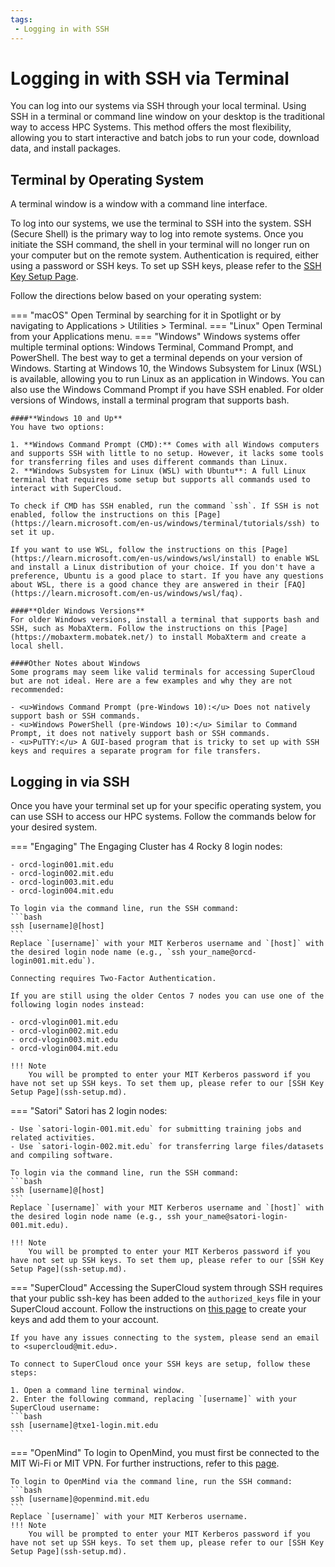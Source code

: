 ```yaml
---
tags:
 - Logging in with SSH
---
```


# Logging in with SSH via Terminal

You can log into our systems via SSH through your local terminal. Using SSH in a terminal or command line window on your desktop is the traditional way to access HPC Systems. This method offers the most flexibility, allowing you to start interactive and batch jobs to run your code, download data, and install packages.

## Terminal by Operating System
A terminal window is a window with a command line interface. 

To log into our systems, we use the terminal to SSH into the system. SSH (Secure Shell) is the primary way to log into remote systems. Once you initiate the SSH command, the shell in your terminal will no longer run on your computer but on the remote system. Authentication is required, either using a password or SSH keys. To set up SSH keys, please refer to the [SSH Key Setup Page](ssh-setup.md).

Follow the directions below based on your operating system:

=== "macOS"
    Open Terminal by searching for it in Spotlight or by navigating to Applications > Utilities > Terminal.
=== "Linux"
    Open Terminal from your Applications menu.
=== "Windows"
    Windows systems offer multiple terminal options: Windows Terminal, Command Prompt, and PowerShell. The best way to get a terminal depends on your version of Windows. Starting at Windows 10, the Windows Subsystem for Linux (WSL) is available, allowing you to run Linux as an application in Windows. You can also use the Windows Command Prompt if you have SSH enabled. For older versions of Windows, install a terminal program that supports bash.

    ####**Windows 10 and Up**
    You have two options:  

    1. **Windows Command Prompt (CMD):** Comes with all Windows computers and supports SSH with little to no setup. However, it lacks some tools for transferring files and uses different commands than Linux.  
    2. **Windows Subsystem for Linux (WSL) with Ubuntu**: A full Linux terminal that requires some setup but supports all commands used to interact with SuperCloud.
    
    To check if CMD has SSH enabled, run the command `ssh`. If SSH is not enabled, follow the instructions on this [Page](https://learn.microsoft.com/en-us/windows/terminal/tutorials/ssh) to set it up.

    If you want to use WSL, follow the instructions on this [Page](https://learn.microsoft.com/en-us/windows/wsl/install) to enable WSL and install a Linux distribution of your choice. If you don't have a preference, Ubuntu is a good place to start. If you have any questions about WSL, there is a good chance they are answered in their [FAQ](https://learn.microsoft.com/en-us/windows/wsl/faq).

    ####**Older Windows Versions**  
    For older Windows versions, install a terminal that supports bash and SSH, such as MobaXterm. Follow the instructions on this [Page](https://mobaxterm.mobatek.net/) to install MobaXterm and create a local shell.

    ####Other Notes about Windows  
    Some programs may seem like valid terminals for accessing SuperCloud but are not ideal. Here are a few examples and why they are not recommended:

    - <u>Windows Command Prompt (pre-Windows 10):</u> Does not natively support bash or SSH commands.
    - <u>Windows PowerShell (pre-Windows 10):</u> Similar to Command Prompt, it does not natively support bash or SSH commands.
    - <u>PuTTY:</u> A GUI-based program that is tricky to set up with SSH keys and requires a separate program for file transfers.

## Logging in via SSH
Once you have your terminal set up for your specific operating system, you can use SSH to access our HPC systems. Follow the commands below for your desired system.

=== "Engaging"
    The Engaging Cluster has 4 Rocky 8 login nodes: 

    - orcd-login001.mit.edu  
    - orcd-login002.mit.edu 
    - orcd-login003.mit.edu
    - orcd-login004.mit.edu
    
    To login via the command line, run the SSH command:
    ```bash 
    ssh [username]@[host]
    ```
    Replace `[username]` with your MIT Kerberos username and `[host]` with the desired login node name (e.g., `ssh your_name@orcd-login001.mit.edu`).

    Connecting requires Two-Factor Authentication.

    If you are still using the older Centos 7 nodes you can use one of the following login nodes instead:

    - orcd-vlogin001.mit.edu  
    - orcd-vlogin002.mit.edu 
    - orcd-vlogin003.mit.edu
    - orcd-vlogin004.mit.edu

    !!! Note
        You will be prompted to enter your MIT Kerberos password if you have not set up SSH keys. To set them up, please refer to our [SSH Key Setup Page](ssh-setup.md).

=== "Satori"
    Satori has 2 login nodes:  

    - Use `satori-login-001.mit.edu` for submitting training jobs and related activities.
    - Use `satori-login-002.mit.edu` for transferring large files/datasets and compiling software.

    To login via the command line, run the SSH command:
    ```bash 
    ssh [username]@[host]
    ```
    Replace `[username]` with your MIT Kerberos username and `[host]` with the desired login node name (e.g., ssh your_name@satori-login-001.mit.edu).

    !!! Note
        You will be prompted to enter your MIT Kerberos password if you have not set up SSH keys. To set them up, please refer to our [SSH Key Setup Page](ssh-setup.md).

=== "SuperCloud"
    Accessing the SuperCloud system through SSH requires that your public ssh-key has been added to the `authorized_keys` file in your SuperCloud account. Follow the instructions on [this page](https://mit-supercloud.github.io/supercloud-docs/requesting-account/#generating-ssh-keys) to create your keys and add them to your account.
    
    If you have any issues connecting to the system, please send an email to <supercloud@mit.edu>.

    To connect to SuperCloud once your SSH keys are setup, follow these steps:  

    1. Open a command line terminal window.
    2. Enter the following command, replacing `[username]` with your SuperCloud username:
    ```bash
    ssh [username]@txe1-login.mit.edu
    ```

=== "OpenMind"
    To login to OpenMind, you must first be connected to the MIT Wi-Fi or MIT VPN. For further instructions, refer to this [page](https://github.mit.edu/MGHPCC/OpenMind/wiki/How-to-log-in-Openmind%3F).

    To login to OpenMind via the command line, run the SSH command:
    ```bash 
    ssh [username]@openmind.mit.edu
    ```
    Replace `[username]` with your MIT Kerberos username. 
    !!! Note
        You will be prompted to enter your MIT Kerberos password if you have not set up SSH keys. To set them up, please refer to our [SSH Key Setup Page](ssh-setup.md).

